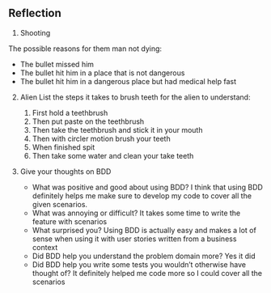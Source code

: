 ## Reflection

1. Shooting

The possible reasons for them man not dying:

- The bullet missed him
- The bullet hit him in a place that is not dangerous
- The bullet hit him in a dangerous place but had medical help fast

2. Alien
   List the steps it takes to brush teeth for the alien to understand:

   1. First hold a teethbrush
   1. Then put paste on the teethbrush
   1. Then take the teethbrush and stick it in your mouth
   1. Then with circler motion brush your teeth
   1. When finished spit
   1. Then take some water and clean your take teeth

3. Give your thoughts on BDD

   - What was positive and good about using BDD?
     I think that using BDD definitely helps me make sure to develop my code to cover all the given scenarios.
   - What was annoying or difficult?
     It takes some time to write the feature with scenarios
   - What surprised you?
     Using BDD is actually easy and makes a lot of sense when using it with user stories written from a business context
   - Did BDD help you understand the problem domain more?
     Yes it did
   - Did BDD help you write some tests you wouldn’t otherwise have thought of?
     It definitely helped me code more so I could cover all the scenarios
